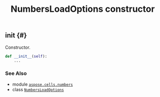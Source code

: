 ﻿---
title: NumbersLoadOptions constructor
second_title: Aspose.Cells for Python via .NET API References
description: 
type: docs
weight: 10
url: /aspose.cells.numbers/numbersloadoptions/__init__/
is_root: false
---

## __init__ {#}

Constructor.



```python
def __init__(self):
    ...
```





### See Also
* module [`aspose.cells.numbers`](../../)
* class [`NumbersLoadOptions`](/cells/python-net/aspose.cells.numbers/numbersloadoptions)
